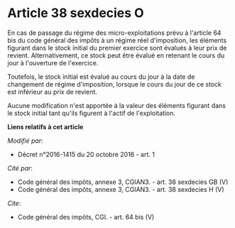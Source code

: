 # Article 38 sexdecies O

En cas de passage du régime des micro-exploitations prévu à l'article 64 bis du code général des impôts à un régime réel
d'imposition, les éléments figurant dans le stock initial du premier exercice sont évalués à leur prix de revient.
Alternativement, ce stock peut être évalué en retenant le cours du jour à l'ouverture de l'exercice. 

Toutefois, le stock initial est évalué au cours du jour à la date de changement de régime d'imposition, lorsque le cours du
jour de ce stock est inférieur au prix de revient. 

Aucune modification n'est apportée à la valeur des éléments figurant dans le stock initial tant qu'ils figurent à l'actif de
l'exploitation.

**Liens relatifs à cet article**

_Modifié par_:

  - Décret n°2016-1415 du 20 octobre 2016 - art. 1

_Cité par_:

  - Code général des impôts, annexe 3, CGIAN3. - art. 38 sexdecies GB (V)
  - Code général des impôts, annexe 3, CGIAN3. - art. 38 sexdecies H (V)

_Cite_:

  - Code général des impôts, CGI. - art. 64 bis (V)
